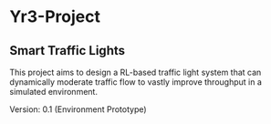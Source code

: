 # Yr3-Project
## Smart Traffic Lights
This project aims to design a RL-based traffic light system that can dynamically moderate traffic flow to vastly improve throughput in a simulated environment.

Version: 0.1 (Environment Prototype)